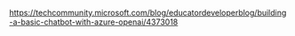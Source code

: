https://techcommunity.microsoft.com/blog/educatordeveloperblog/building-a-basic-chatbot-with-azure-openai/4373018

